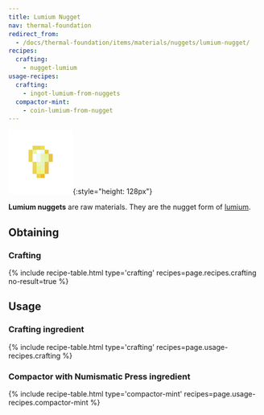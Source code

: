 ```yaml
---
title: Lumium Nugget
nav: thermal-foundation
redirect_from:
  - /docs/thermal-foundation/items/materials/nuggets/lumium-nugget/
recipes:
  crafting:
    - nugget-lumium
usage-recipes:
  crafting:
    - ingot-lumium-from-nuggets
  compactor-mint:
    - coin-lumium-from-nugget
---
```


![Lumium nugget](/assets/images/thermal-foundation/nugget-lumium.png){:style="height: 128px"}


**Lumium nuggets** are raw materials. They are the nugget form of
[lumium](/docs/lumium-ingot/).


Obtaining
---------

### Crafting
{% include recipe-table.html type='crafting' recipes=page.recipes.crafting no-result=true %}


Usage
-----

### Crafting ingredient
{% include recipe-table.html type='crafting' recipes=page.usage-recipes.crafting %}

### Compactor with Numismatic Press ingredient
{% include recipe-table.html type='compactor-mint' recipes=page.usage-recipes.compactor-mint %}
